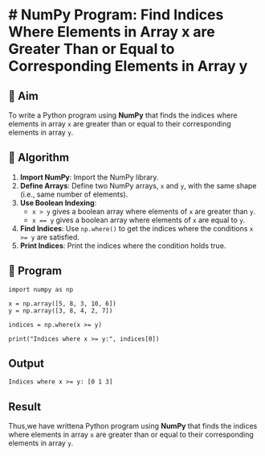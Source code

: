 # # NumPy Program: Find Indices Where Elements in Array x are Greater Than or Equal to Corresponding Elements in Array y

## 🎯 Aim
To write a Python program using **NumPy** that finds the indices where elements in array `x` are greater than or equal to their corresponding elements in array `y`.

## 🧠 Algorithm
1. **Import NumPy**: Import the NumPy library.
2. **Define Arrays**: Define two NumPy arrays, `x` and `y`, with the same shape (i.e., same number of elements).
3. **Use Boolean Indexing**: 
   - `x > y` gives a boolean array where elements of `x` are greater than `y`.
   - `x == y` gives a boolean array where elements of `x` are equal to `y`.
4. **Find Indices**: Use `np.where()` to get the indices where the conditions `x >= y` are satisfied.
5. **Print Indices**: Print the indices where the condition holds true.

## 🧾 Program
```
import numpy as np

x = np.array([5, 8, 3, 10, 6])
y = np.array([3, 8, 4, 2, 7])

indices = np.where(x >= y)

print("Indices where x >= y:", indices[0])
```
## Output
```
Indices where x >= y: [0 1 3]
```
## Result
Thus,we have writtena Python program using **NumPy** that finds the indices where elements in array `x` are greater than or equal to their corresponding elements in array `y`.
